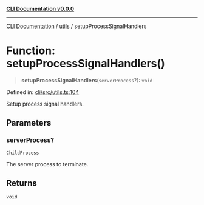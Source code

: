 [**CLI Documentation v0.0.0**](../../README.md)

***

[CLI Documentation](../../modules.md) / [utils](../README.md) / setupProcessSignalHandlers

# Function: setupProcessSignalHandlers()

> **setupProcessSignalHandlers**(`serverProcess`?): `void`

Defined in: [cli/src/utils.ts:104](https://github.com/stonemjs/cli/blob/9e518a2b8256b5ebc9e0e69a80ac84eb1fb59bf9/src/utils.ts#L104)

Setup process signal handlers.

## Parameters

### serverProcess?

`ChildProcess`

The server process to terminate.

## Returns

`void`

